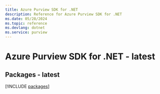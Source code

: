 ```yaml
---
title: Azure Purview SDK for .NET
description: Reference for Azure Purview SDK for .NET
ms.date: 05/28/2024
ms.topic: reference
ms.devlang: dotnet
ms.service: purview
---
```

# Azure Purview SDK for .NET - latest
## Packages - latest
[!INCLUDE [packages](purview-index.md)]